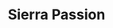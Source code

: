 ---
language: id
layout: product-item
title: Sierra Passion
description: Description in &amp; Sierra Passion
keyword: keyword in Sierra Passion
image: /images/Coping-Sierra-Passion.jpg
sub-title: Bush Hammered Side
article-1: Bush Hammered Side <br>Sizes are not limited to what is featured bellow, we provide "cut to size" services.
title-right: Sierra Passion
article-right: Sierra Passion
title-2: Sierra Passion
article-2: Sierra Passion
article-3: Sierra Passion
alt-slide1: Sierra Passion
alt-slide2: Sierra Passion
alt-slide3: Sierra Passion
slide1: /images/Coping-Sierra-Passion.jpg
slide2: /images/Coping-Sierra-Passion.jpg
slide3: /images/Coping-Sierra-Passion.jpg
---